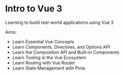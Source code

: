 # Intro to Vue 3

Learning to build real-world applications using Vue 3

Aims:

- Learn Essential Vue Concepts
- Learn Components, Directives, and Options API
- Learn the Composition API and Built-in Components
- Learn Tooling in the Vue Ecosystem
- Learn Routing with Vue Router
- Learn State Management with Pinia
